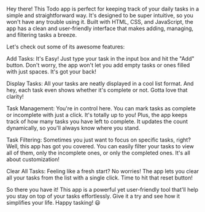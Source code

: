 Hey there! This Todo app is perfect for keeping track of your daily tasks in a simple and straightforward way. It's designed to be super intuitive, so you won't have any trouble using it. Built with HTML, CSS, and JavaScript, the app has a clean and user-friendly interface that makes adding, managing, and filtering tasks a breeze.

Let's check out some of its awesome features:

Add Tasks:
It's Easy! Just type your task in the input box and hit the "Add" button.
Don't worry, the app won't let you add empty tasks or ones filled with just spaces. It's got your back!

Display Tasks:
All your tasks are neatly displayed in a cool list format.
And hey, each task even shows whether it's complete or not. Gotta love that clarity!

Task Management:
You're in control here. You can mark tasks as complete or incomplete with just a click. It's totally up to you!
Plus, the app keeps track of how many tasks you have left to complete. It updates the count dynamically, so you'll always know where you stand.

Task Filtering:
Sometimes you just want to focus on specific tasks, right? Well, this app has got you covered.
You can easily filter your tasks to view all of them, only the incomplete ones, or only the completed ones. It's all about customization!

Clear All Tasks:
Feeling like a fresh start? No worries! The app lets you clear all your tasks from the list with a single click. Time to hit that reset button!

So there you have it! This app is a powerful yet user-friendly tool that'll help you stay on top of your tasks effortlessly. Give it a try and see how it simplifies your life. Happy tasking! 😃
